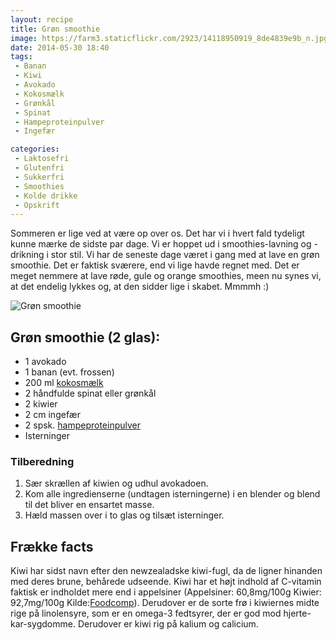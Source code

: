 ```yaml
---
layout: recipe
title: Grøn smoothie
image: https://farm3.staticflickr.com/2923/14118950919_8de4839e9b_n.jpg
date: 2014-05-30 18:40
tags:
 - Banan
 - Kiwi
 - Avokado
 - Kokosmælk
 - Grønkål
 - Spinat
 - Hampeproteinpulver
 - Ingefær

categories:
 - Laktosefri
 - Glutenfri
 - Sukkerfri
 - Smoothies
 - Kolde drikke
 - Opskrift
---
```


Sommeren er lige ved at være op over os. Det har vi i hvert fald tydeligt kunne mærke de sidste par dage. Vi er hoppet ud i smoothies-lavning og -drikning i stor stil. Vi har de seneste dage været i gang med at lave en grøn smoothie. Det er faktisk sværere, end vi lige havde regnet med. Det er meget nemmere at lave røde, gule og orange smoothies, meen nu synes vi, at det endelig lykkes og, at den sidder lige i skabet. Mmmmh :)

![Grøn smoothie](https://farm3.staticflickr.com/2923/14118950919_8de4839e9b_z.jpg) 



## Grøn smoothie (2 glas):
- 1 avokado
- 1 banan (evt. frossen)
- 200 ml [kokosmælk](http://www.urtekram.dk/produkter/foedevarer/drikkevarer/coconut-dream-(kokos)-1-l)
- 2 håndfulde spinat eller grønkål
- 2 kiwier
- 2 cm ingefær
- 2 spsk. [hampeproteinpulver](http://nyborggaard.dk/)
- Isterninger


### Tilberedning
1. Sær skrællen af kiwien og udhul avokadoen.
2. Kom alle ingredienserne (undtagen isterningerne) i en blender og blend til det bliver en ensartet masse.
2. Hæld massen over i to glas og tilsæt isterninger.

## Frække facts
Kiwi har sidst navn efter den newzealadske kiwi-fugl, da de ligner hinanden med deres brune, behårede udseende. Kiwi har et højt indhold af C-vitamin faktisk er indholdet mere end i appelsiner (Appelsiner: 60,8mg/100g Kiwier: 92,7mg/100g Kilde:[Foodcomp](http://www.foodcomp.dk/v7/fvdb_search.asp)). Derudover er de sorte frø i kiwiernes midte rige på linolensyre, som er en omega-3 fedtsyrer, der er god mod hjerte-kar-sygdomme. Derudover er kiwi rig på kalium og calicium.
